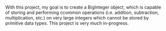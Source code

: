 With this project, my goal is to create a BigInteger object, which is capable of storing and performing ccommon operations (i.e. addition, subtraction, multiplication, etc.) on very large integers which cannot be stored by primitive data types.
This project is very much in-progress.
